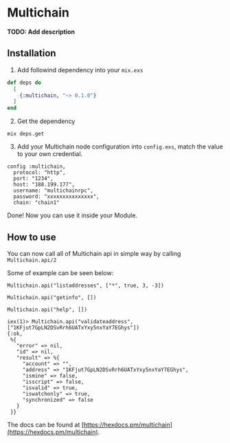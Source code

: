 # Multichain

**TODO: Add description**

## Installation

1. Add followind dependency into your `mix.exs`

```elixir
def deps do
  [
    {:multichain, "~> 0.1.0"}  
  ]
end
```


2. Get the dependency

```
mix deps.get
```


3. Add your Multichain node configuration into `config.exs`, match the value to your own credential.

```
config :multichain,
  protocol: "http",
  port: "1234",
  host: "188.199.177",
  username: "multichainrpc",
  password: "xxxxxxxxxxxxxxx",
  chain: "chain1"

```

Done! Now you can use it inside your Module.

## How to use

You can now call all of Multichain api in simple way by calling `Multichain.api/2`

  Some of example can be seen below:

  ```
  Multichain.api("listaddresses", ["*", true, 3, -3])

  Multichain.api("getinfo", [])

  Multichain.api("help", [])

  ```

  ```
  iex(1)> Multichain.api("validateaddress", ["1KFjut7GpLN2DSvRrh6UATxYxy5nxYaY7EGhys"])
  {:ok,
   %{
     "error" => nil,
     "id" => nil,
     "result" => %{
       "account" => "",
       "address" => "1KFjut7GpLN2DSvRrh6UATxYxy5nxYaY7EGhys",
       "ismine" => false,
       "isscript" => false,
       "isvalid" => true,
       "iswatchonly" => true,
       "synchronized" => false
     }
   }}

  ```

The docs can be found at [https://hexdocs.pm/multichain](https://hexdocs.pm/multichain).



